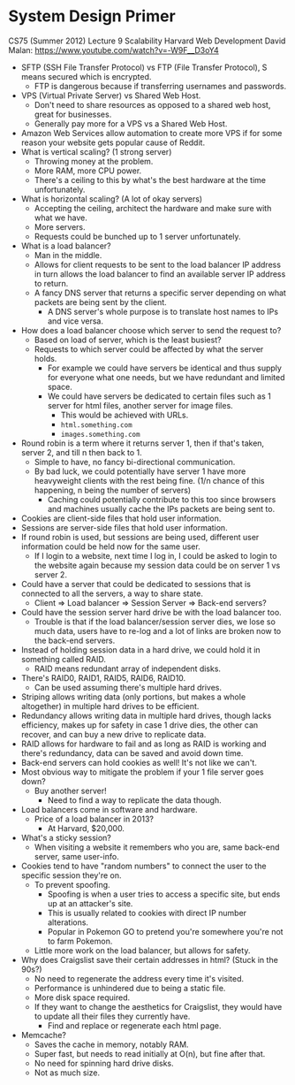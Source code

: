 # System Design Primer

CS75 (Summer 2012) Lecture 9 Scalability Harvard Web Development David Malan: https://www.youtube.com/watch?v=-W9F__D3oY4

- SFTP (SSH File Transfer Protocol) vs FTP (File Transfer Protocol), S means secured which is encrypted.
  - FTP is dangerous because if transferring usernames and passwords.
- VPS (Virtual Private Server) vs Shared Web Host.
  - Don't need to share resources as opposed to a shared web host, great for businesses.
  - Generally pay more for a VPS vs a Shared Web Host.
- Amazon Web Services allow automation to create more VPS if for some reason your website gets popular cause of Reddit.
- What is vertical scaling? (1 strong server)
  - Throwing money at the problem.
  - More RAM, more CPU power.
  - There's a ceiling to this by what's the best hardware at the time unfortunately.
- What is horizontal scaling? (A lot of okay servers)
  - Accepting the ceiling, architect the hardware and make sure with what we have.
  - More servers.
  - Requests could be bunched up to 1 server unfortunately.
- What is a load balancer?
  - Man in the middle.
  - Allows for client requests to be sent to the load balancer IP address in turn allows the load balancer to find an available server IP address to return.
  - A fancy DNS server that returns a specific server depending on what packets are being sent by the client.
    - A DNS server's whole purpose is to translate host names to IPs and vice versa.
- How does a load balancer choose which server to send the request to?
  - Based on load of server, which is the least busiest?
  - Requests to which server could be affected by what the server holds.
    - For example we could have servers be identical and thus supply for everyone what one needs, but we have redundant and limited space.
    - We could have servers be dedicated to certain files such as 1 server for html files, another server for image files.
      - This would be achieved with URLs.
      - `html.something.com`
      - `images.something.com`
- Round robin is a term where it returns server 1, then if that's taken, server 2, and till n then back to 1.
  - Simple to have, no fancy bi-directional communication.
  - By bad luck, we could potentially have server 1 have more heavyweight clients with the rest being fine. (1/n chance of this happening, n being the number of servers)
    - Caching could potentially contribute to this too since browsers and machines usually cache the IPs packets are being sent to.
- Cookies are client-side files that hold user information.
- Sessions are server-side files that hold user information.
- If round robin is used, but sessions are being used, different user information could be held now for the same user.
  - If I login to a website, next time I log in, I could be asked to login to the website again because my session data could be on server 1 vs server 2.
- Could have a server that could be dedicated to sessions that is connected to all the servers, a way to share state.
  - Client => Load balancer => Session Server => Back-end servers?
- Could have the session server hard drive be with the load balancer too.
  - Trouble is that if the load balancer/session server dies, we lose so much data, users have to re-log and a lot of links are broken now to the back-end servers.
- Instead of holding session data in a hard drive, we could hold it in something called RAID.
  - RAID means redundant array of independent disks.
- There's RAID0, RAID1, RAID5, RAID6, RAID10.
  - Can be used assuming there's multiple hard drives.
- Striping allows writing data (only portions, but makes a whole altogether) in multiple hard drives to be efficient.
- Redundancy allows writing data in multiple hard drives, though lacks efficiency, makes up for safety in case 1 drive dies, the other can recover, and can buy a new drive to replicate data.
- RAID allows for hardware to fail and as long as RAID is working and there's redundancy, data can be saved and avoid down time.
- Back-end servers can hold cookies as well! It's not like we can't.
- Most obvious way to mitigate the problem if your 1 file server goes down?
  - Buy another server!
    - Need to find a way to replicate the data though.
- Load balancers come in software and hardware.
  - Price of a load balancer in 2013?
    - At Harvard, $20,000.
- What's a sticky session?
  - When visiting a website it remembers who you are, same back-end server, same user-info.
- Cookies tend to have "random numbers" to connect the user to the specific session they're on.
  - To prevent spoofing.
    - Spoofing is when a user tries to access a specific site, but ends up at an attacker's site.
    - This is usually related to cookies with direct IP number alterations.
    - Popular in Pokemon GO to pretend you're somewhere you're not to farm Pokemon.
  - Little more work on the load balancer, but allows for safety.
- Why does Craigslist save their certain addresses in html? (Stuck in the 90s?)
  - No need to regenerate the address every time it's visited.
  - Performance is unhindered due to being a static file.
  - More disk space required.
  - If they want to change the aesthetics for Craigslist, they would have to update all their files they currently have.
    - Find and replace or regenerate each html page.
- Memcache?
  - Saves the cache in memory, notably RAM.
  - Super fast, but needs to read initially at O(n), but fine after that.
  - No need for spinning hard drive disks.
  - Not as much size.
